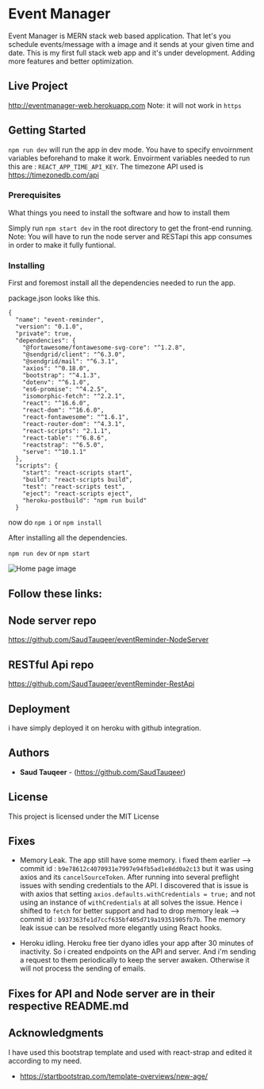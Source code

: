 # Event Manager

Event Manager is MERN stack web based application. That let's you schedule events/message with a image and it sends at your given time and date.
This is my first full stack web app and it's under development. Adding more features and better optimization.

## Live Project
http://eventmanager-web.herokuapp.com
Note: it will not work in `https`

## Getting Started

`npm run dev` will run the app in dev mode. You have to specify envoirnment variables beforehand to make it work.
Envoirment variables needed to run this are : `REACT_APP_TIME_API_KEY`.
The timezone API used is https://timezonedb.com/api
### Prerequisites

What things you need to install the software and how to install them

Simply run `npm start dev` in the root directory to get the front-end running.
Note: You will have to run the node server and RESTapi this app consumes in order to make it fully funtional.


### Installing

First and foremost install all the dependencies needed to run the app.

package.json looks like this.

```
{
  "name": "event-reminder",
  "version": "0.1.0",
  "private": true,
  "dependencies": {
    "@fortawesome/fontawesome-svg-core": "^1.2.8",
    "@sendgrid/client": "^6.3.0",
    "@sendgrid/mail": "^6.3.1",
    "axios": "^0.18.0",
    "bootstrap": "^4.1.3",
    "dotenv": "^6.1.0",
    "es6-promise": "^4.2.5",
    "isomorphic-fetch": "^2.2.1",
    "react": "^16.6.0",
    "react-dom": "^16.6.0",
    "react-fontawesome": "^1.6.1",
    "react-router-dom": "^4.3.1",
    "react-scripts": "2.1.1",
    "react-table": "^6.8.6",
    "reactstrap": "^6.5.0",
    "serve": "^10.1.1"
  },
  "scripts": {
    "start": "react-scripts start",
    "build": "react-scripts build",
    "test": "react-scripts test",
    "eject": "react-scripts eject",
    "heroku-postbuild": "npm run build"
  }
```
now do `npm i` or `npm install`

After installing all the dependencies.

`npm run dev` or `npm start`

![Home page image ](https://raw.githubusercontent.com/SaudTauqeer/eventReminder-React/master/Screenshot%20(7).png "Title")

## Follow these links:

## Node server repo
https://github.com/SaudTauqeer/eventReminder-NodeServer

## RESTful Api repo
https://github.com/SaudTauqeer/eventReminder-RestApi



## Deployment

i have simply deployed it on heroku with github integration.


## Authors

* **Saud Tauqeer**  - (https://github.com/SaudTauqeer)


## License

This project is licensed under the MIT License

## Fixes
* Memory Leak.
The app still have some memory. i fixed them earlier  --> commit id : `b9e78612c4070931e7997e94fb5ad1e8dd0a2c13` but it was using axios and its `cancelSourceToken`.
After running into several preflight issues with sending credentials to the API. I discovered that is issue is with axios that setting `axios.defaults.withCredentials = true;` and not using an instance of `withCredentials` at all solves the issue.
Hence i shifted to `fetch` for better support and had to drop memory leak --> commit id : `b937363fe1d7ccf635bf405d719a19351905fb7b`.
The memory leak issue can be resolved more elegantly using React hooks.

* Heroku idling.
Heroku free tier dyano idles your app after 30 minutes of inactivity. So i created endpoints on the API and server.
And i'm sending a request to them periodically to keep the server awaken. Otherwise it will not process the sending of emails.

## Fixes for API and Node server are in their respective README.md

## Acknowledgments
I have used this bootstrap template and used with react-strap and edited it according to my need.
* https://startbootstrap.com/template-overviews/new-age/

